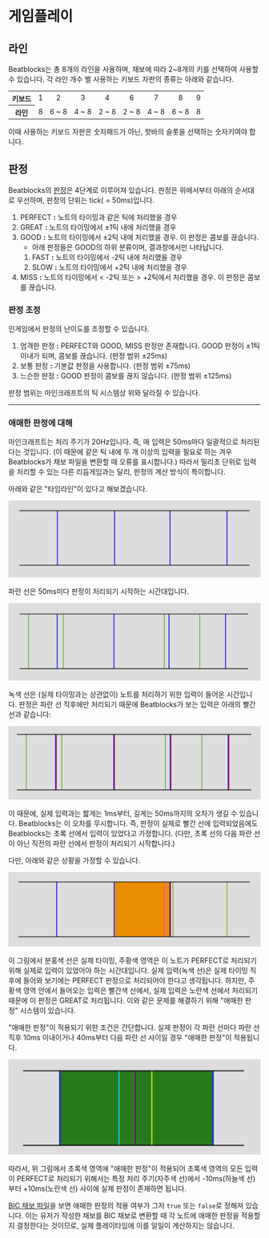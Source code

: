 # 게임플레이

## 라인
Beatblocks는 총 8개의 라인을 사용하며, 채보에 따라 2~8개의 키를 선택하여 사용할 수 있습니다.
각 라인 개수 별 사용하는 키보드 자판의 종류는 아래와 같습니다.
<table>
  <tr>
    <th>키보드</th>
    <td align="center">1</td>
    <td align="center">2</td>
    <td align="center">3</td>
    <td align="center">4</td>
    <td align="center">6</td>
    <td align="center">7</td>
    <td align="center">8</td>
    <td align="center">9</td>
  </tr>
  <tr align="center">
    <th>라인</th>
    <td>8</td>
    <td>6 ~ 8</td>
    <td>4 ~ 8</td>
    <td>2 ~ 8</td>
    <td>2 ~ 8</td>
    <td>4 ~ 8</td>
    <td>6 ~ 8</td>
    <td>8</td>
  </tr>
</table>
이때 사용하는 키보드 자판은 숫자패드가 아닌, 핫바의 슬롯을 선택하는 숫자키여야 합니다.

## 판정
Beatblocks의 [판정](../src/main/java/net/spacedvoid/beatblocks/common/game/Judgement.java)은 4단계로 이루어져 있습니다.
판정은 위에서부터 아래의 순서대로 우선하며, 판정의 단위는 tick( = 50ms)입니다.
1. PERFECT **:** 노트의 타이밍과 같은 틱에 처리했을 경우
2. GREAT **:** 노트의 타이밍에서 ±1틱 내에 처리했을 경우
3. GOOD **:** 노트의 타이밍에서 ±2틱 내에 처리했을 경우. 이 판정은 콤보를 끊습니다.
   - 아래 판정들은 GOOD의 하위 분류이며, 결과창에서만 나타납니다.
    1. FAST **:** 노트의 타이밍에서 -2틱 내에 처리했을 경우
    2. SLOW **:** 노트의 타이밍에서 +2틱 내에 처리했을 경우
4. MISS **:** 노트의 타이밍에서 < -2틱 또는 > +2틱에서 처리했을 경우. 이 판정은 콤보를 끊습니다.

### 판정 조정
인게임에서 판정의 난이도를 조정할 수 있습니다.
1. 엄격한 판정 **:** PERFECT와 GOOD, MISS 판정만 존재합니다. GOOD 판정이 ±1틱 이내가 되며, 콤보를 끊습니다. (판정 범위 ±25ms)
2. 보통 판정 **:** 기본값 판정을 사용합니다. (판정 범위 ±75ms)
3. 느슨한 판정 **:** GOOD 판정이 콤보를 끊지 않습니다. (판정 범위 ±125ms)

판정 범위는 마인크래프트의 틱 시스템상 위와 달라질 수 있습니다.

---
### 애매한 판정에 대해

마인크래프트는 처리 주기가 20Hz입니다. 즉, 매 입력은 50ms마다 일괄적으로 처리된다는 것입니다.
(이 때문에 같은 틱 내에 두 개 이상의 입력을 필요로 하는 겨우 Beatblocks가 채보 파일을 변환할 때 오류를 표시합니다.)
따라서 밀리초 단위로 입력을 처리할 수 있는 다른 리듬게임과는 달리, 판정의 계산 방식이 특이합니다.

아래와 같은 "타임라인"이 있다고 해보겠습니다.

![Timeline1](./images/Gameplay_Timeline_1.png)

파란 선은 50ms미다 판정이 처리되기 시작하는 시간대입니다.

![Timeline2](./images/Gameplay_Timeline_2.png)

녹색 선은 (실제 타이밍과는 상관없이) 노트를 처리하기 위한 입력이 들어온 시간입니다.
판정은 파란 선 직후에만 처리되기 때문에 Beatblocks가 보는 입력은 아래의 빨간 선과 같습니다:

![Timeline3](./images/Gameplay_Timeline_3.png)

이 때문에, 실제 입력과는 짧게는 1ms부터, 길게는 50ms까지의 오차가 생길 수 있습니다. Beatblocks는 이 오차를 무시합니다.
즉, 판정이 실제로 빨간 선에 입력되었음에도 Beatblocks는 초록 선에서 입력이 있었다고 가정합니다.
(다만, 초록 선의 다음 파란 선이 아닌 직전의 파란 선에서 판정이 처리되기 시작합니다.)

다만, 아래와 같은 상황을 가정할 수 있습니다.

![Timeline4](./images/Gameplay_Timeline_4.png)

이 그림에서 분홍색 선은 실제 타이밍, 주황색 영역은 이 노트가 PERFECT로 처리되기 위해 실제로 입력이 있었어야 하는 시간대입니다.
실제 입력(녹색 선)은 실제 타이밍 직후에 들어와 보기에는 PERFECT 판정으로 처리되어야 한다고 생각됩니다.
하지만, 주황색 영역 안에서 들어오는 입력은 빨간색 선에서, 실제 입력은 노란색 선에서 처리되기 때문에 이 판정은 GREAT로 처리됩니다.
이와 같은 문제를 해결하기 위해 "애매한 판정" 시스템이 있습니다.

"애매한 판정"이 적용되기 위한 조건은 간단합니다.
실제 판정이 각 파란 선마다 파란 선 직후 10ms 이내이거나 40ms부터 다음 파란 선 사이일 경우 "애매한 판정"이 적용됩니다.

![Timeline5](./images/Gameplay_Timeline_5.png)

따라서, 위 그림에서 초록색 영역에 "애매한 판정"이 적용되어 초록색 영역의 모든 입력이 PERFECT로 처리되기 위해서는 특정 처리 주기(자주색 선)에서 -10ms(하늘색 선)부터 +10ms(노란색 선) 사이에 실제 판정이 존재하면 됩니다.

[BIC 채보 파일](./Charts.md)을 보면 애매한 판정의 적용 여부가 그저 `true` 또는 `false`로 정해져 있습니다.
이는 유저가 작성한 채보를 BIC 채보로 변환할 때 각 노트에 애매한 판정을 적용할지 결정한다는 것이므로, 실제 플레이타임에 이를 일일이 계산하지는 않습니다.